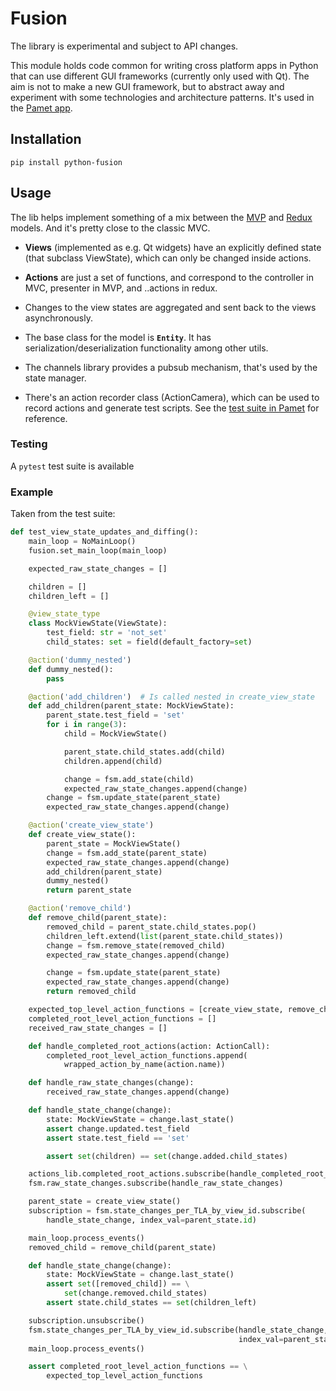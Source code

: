 # Fusion
The library is experimental and subject to API changes.

This module holds code common for writing cross platform apps in Python that can use different GUI frameworks (currently only used with Qt). The aim is not to make a new GUI framework, but to abstract away and experiment with some technologies and architecture patterns. It's used in the [Pamet app](https://github.com/v-ko/pamet).

## Installation
`pip install python-fusion`

## Usage
The lib helps implement something of a mix between the [MVP](https://en.wikipedia.org/wiki/Model%E2%80%93view%E2%80%93presenter) and [Redux](https://en.wikipedia.org/wiki/Redux_(JavaScript_library)) models. And it's pretty close to the classic MVC.

- **Views** (implemented as e.g. Qt widgets) have an explicitly defined state (that subclass ViewState), which can only be changed inside actions.

- **Actions** are just a set of functions, and correspond to the controller in MVC, presenter in MVP, and ..actions in redux.

- Changes to the view states are aggregated and sent back to the views asynchronously.

- The base class for the model is **`Entity`**. It has serialization/deserialization functionality among other utils.

- The channels library provides a pubsub mechanism, that's used by the state manager.

- There's an action recorder class (ActionCamera), which can be used to record actions and generate test scripts. See the [test suite in Pamet](https://github.com/v-ko/pamet/tree/master/tests/actions) for reference.


### Testing
A `pytest` test suite is available

### Example
Taken from the test suite:
```python
def test_view_state_updates_and_diffing():
    main_loop = NoMainLoop()
    fusion.set_main_loop(main_loop)

    expected_raw_state_changes = []

    children = []
    children_left = []

    @view_state_type
    class MockViewState(ViewState):
        test_field: str = 'not_set'
        child_states: set = field(default_factory=set)

    @action('dummy_nested')
    def dummy_nested():
        pass

    @action('add_children')  # Is called nested in create_view_state
    def add_children(parent_state: MockViewState):
        parent_state.test_field = 'set'
        for i in range(3):
            child = MockViewState()

            parent_state.child_states.add(child)
            children.append(child)

            change = fsm.add_state(child)
            expected_raw_state_changes.append(change)
        change = fsm.update_state(parent_state)
        expected_raw_state_changes.append(change)

    @action('create_view_state')
    def create_view_state():
        parent_state = MockViewState()
        change = fsm.add_state(parent_state)
        expected_raw_state_changes.append(change)
        add_children(parent_state)
        dummy_nested()
        return parent_state

    @action('remove_child')
    def remove_child(parent_state):
        removed_child = parent_state.child_states.pop()
        children_left.extend(list(parent_state.child_states))
        change = fsm.remove_state(removed_child)
        expected_raw_state_changes.append(change)

        change = fsm.update_state(parent_state)
        expected_raw_state_changes.append(change)
        return removed_child

    expected_top_level_action_functions = [create_view_state, remove_child]
    completed_root_level_action_functions = []
    received_raw_state_changes = []

    def handle_completed_root_actions(action: ActionCall):
        completed_root_level_action_functions.append(
            wrapped_action_by_name(action.name))

    def handle_raw_state_changes(change):
        received_raw_state_changes.append(change)

    def handle_state_change(change):
        state: MockViewState = change.last_state()
        assert change.updated.test_field
        assert state.test_field == 'set'

        assert set(children) == set(change.added.child_states)

    actions_lib.completed_root_actions.subscribe(handle_completed_root_actions)
    fsm.raw_state_changes.subscribe(handle_raw_state_changes)

    parent_state = create_view_state()
    subscription = fsm.state_changes_per_TLA_by_view_id.subscribe(
        handle_state_change, index_val=parent_state.id)

    main_loop.process_events()
    removed_child = remove_child(parent_state)

    def handle_state_change(change):
        state: MockViewState = change.last_state()
        assert set([removed_child]) == \
            set(change.removed.child_states)
        assert state.child_states == set(children_left)

    subscription.unsubscribe()
    fsm.state_changes_per_TLA_by_view_id.subscribe(handle_state_change,
                                                   index_val=parent_state.id)
    main_loop.process_events()

    assert completed_root_level_action_functions == \
        expected_top_level_action_functions
```